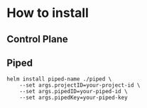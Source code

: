 # How to install

## Control Plane

## Piped

``` console
helm install piped-name ./piped \
    --set args.projectID=your-project-id \
    --set args.pipedID=your-piped-id \
    --set args.pipedKey=your-piped-key
```
